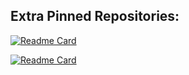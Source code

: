 <h2>Extra Pinned Repositories:</h2>

[![Readme Card](https://github-readme-stats.vercel.app/api/pin?username=Mythical-Github&repo=plutonium_launcher)](https://github.com/Mythical-Github/plutonium_launcher)

[![Readme Card](https://github-readme-stats.vercel.app/api/pin?username=Mythical-Github&repo=kf2_modding_utility)](https://github.com/Mythical-Github/kf2_modding_utility)
